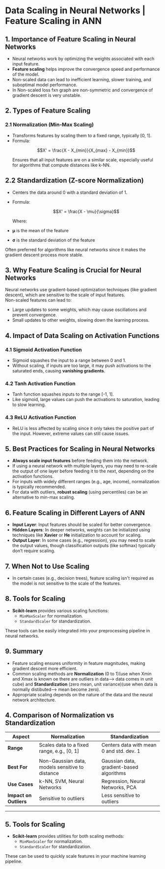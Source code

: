 # Data Scaling in Neural Networks | Feature Scaling in ANN

## 1. Importance of Feature Scaling in Neural Networks

- Neural networks work by optimizing the weights associated with each input feature.
- **Feature scaling** helps improve the convergence speed and performance of the model.
- Non-scaled data can lead to inefficient learning, slower training, and suboptimal model performance.
- In Non-scaled loss fxn graph are non-symmetric and convergence of gradient descent is very unstable.

## 2. Types of Feature Scaling

### 2.1 Normalization (Min-Max Scaling)

- Transforms features by scaling them to a fixed range, typically [0, 1].
- Formula:
  ```math
  X' = \frac{X - X_{min}}{X_{max} - X_{min}}
  ```
  Ensures that all input features are on a similar scale, especially useful for algorithms that compute distances like k-NN.

## 2.2 Standardization (Z-score Normalization)

- Centers the data around 0 with a standard deviation of 1.
- Formula:

  ```math
  X' = \frac{X - \mu}{\sigma}
  ```

  Where:

- **μ** is the mean of the feature
- **σ** is the standard deviation of the feature

Often preferred for algorithms like neural networks since it makes the gradient descent process more stable.

## 3. Why Feature Scaling is Crucial for Neural Networks

Neural networks use gradient-based optimization techniques (like gradient descent), which are sensitive to the scale of input features.  
Non-scaled features can lead to:

- Large updates to some weights, which may cause oscillations and prevent convergence.
- Small updates to other weights, slowing down the learning process.

## 4. Impact of Data Scaling on Activation Functions

### 4.1 Sigmoid Activation Function

- Sigmoid squashes the input to a range between 0 and 1.
- Without scaling, if inputs are too large, it may push activations to the saturated ends, causing **vanishing gradients**.

### 4.2 Tanh Activation Function

- Tanh function squashes inputs to the range [-1, 1].
- Like sigmoid, large values can push the activations to saturation, leading to slow learning.

### 4.3 ReLU Activation Function

- ReLU is less affected by scaling since it only takes the positive part of the input. However, extreme values can still cause issues.

## 5. Best Practices for Scaling in Neural Networks

- **Always scale input features** before feeding them into the network.
- If using a neural network with multiple layers, you may need to re-scale the output of one layer before feeding it to the next, depending on the activation functions.
- For inputs with widely different ranges (e.g., age, income), normalization is typically recommended.
- For data with outliers, **robust scaling** (using percentiles) can be an alternative to min-max scaling.

## 6. Feature Scaling in Different Layers of ANN

- **Input Layer**: Input features should be scaled for better convergence.
- **Hidden Layers**: In deeper networks, weights can be initialized using techniques like **Xavier** or **He** initialization to account for scaling.
- **Output Layer**: In some cases (e.g., regression), you may need to scale the output values, though classification outputs (like softmax) typically don’t require scaling.

## 7. When Not to Use Scaling

- In certain cases (e.g., decision trees), feature scaling isn't required as the model is not sensitive to the scale of the features.

## 8. Tools for Scaling

- **Scikit-learn** provides various scaling functions:
  - `MinMaxScaler` for normalization.
  - `StandardScaler` for standardization.

These tools can be easily integrated into your preprocessing pipeline in neural networks.

## 9. Summary

- Feature scaling ensures uniformity in feature magnitudes, making gradient descent more efficient.
- Common scaling methods are **Normalization** (0 to 1)(use when Xmin and Xmax is known oe there are outliers in data--> data comes in unit cube) and **Standardization** (zero mean, unit variance)(use when data is normally distibuted--> mean become zero).
- Appropriate scaling depends on the nature of the data and the neural network architecture.

## 4. Comparison of Normalization vs Standardization

| Aspect                 | Normalization                                   | Standardization                          |
| ---------------------- | ----------------------------------------------- | ---------------------------------------- |
| **Range**              | Scales data to a fixed range, e.g., [0, 1]      | Centers data with mean 0 and std. dev. 1 |
|                        |
| **Best For**           | Non-Gaussian data, models sensitive to distance | Gaussian data, gradient-based algorithms |
| **Use Cases**          | k-NN, SVM, Neural Networks                      | Regression, Neural Networks, PCA         |
| **Impact on Outliers** | Sensitive to outliers                           | Less sensitive to outliers               |

---

## 5. Tools for Scaling

- **Scikit-learn** provides utilities for both scaling methods:
  - `MinMaxScaler` for normalization.
  - `StandardScaler` for standardization.

These can be used to quickly scale features in your machine learning pipeline.
